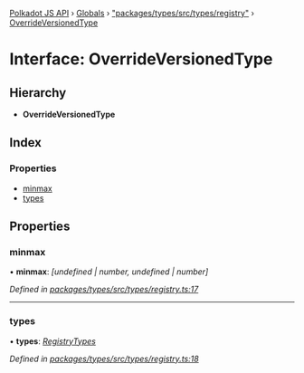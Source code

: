 [Polkadot JS API](../README.md) › [Globals](../globals.md) › ["packages/types/src/types/registry"](../modules/_packages_types_src_types_registry_.md) › [OverrideVersionedType](_packages_types_src_types_registry_.overrideversionedtype.md)

# Interface: OverrideVersionedType

## Hierarchy

* **OverrideVersionedType**

## Index

### Properties

* [minmax](_packages_types_src_types_registry_.overrideversionedtype.md#minmax)
* [types](_packages_types_src_types_registry_.overrideversionedtype.md#types)

## Properties

###  minmax

• **minmax**: *[undefined | number, undefined | number]*

*Defined in [packages/types/src/types/registry.ts:17](https://github.com/polkadot-js/api/blob/740348b48/packages/types/src/types/registry.ts#L17)*

___

###  types

• **types**: *[RegistryTypes](../modules/_packages_types_src_types_registry_.md#registrytypes)*

*Defined in [packages/types/src/types/registry.ts:18](https://github.com/polkadot-js/api/blob/740348b48/packages/types/src/types/registry.ts#L18)*
